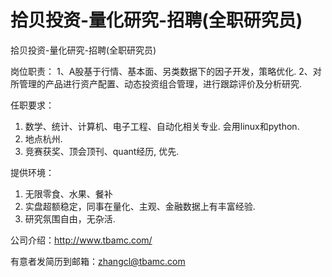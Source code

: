 # 拾贝投资-量化研究-招聘(全职研究员)

拾贝投资-量化研究-招聘(全职研究员)


岗位职责：
1、A股基于行情、基本面、另类数据下的因子开发，策略优化.
2、对所管理的产品进行资产配置、动态投资组合管理，进行跟踪评价及分析研究.

任职要求：
1. 数学、统计、计算机、电子工程、自动化相关专业. 会用linux和python.
2. 地点杭州.
3. 竞赛获奖、顶会顶刊、quant经历, 优先.


提供环境：
1. 无限零食、水果、餐补
2. 实盘超额稳定，同事在量化、主观、金融数据上有丰富经验.
3. 研究氛围自由，无杂活.

公司介绍：http://www.tbamc.com/

有意者发简历到邮箱：zhangcl@tbamc.com